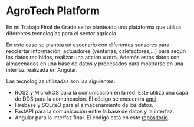 # AgroTech Platform

En mi Trabajo Final de Grado se ha planteado una plataforma que utiliza diferentes tecnologías
para el sector agrícola.

En este caso se plantea un escenario con diferentes sensores para recolertar información, actuadores (ventanas, calefactores,...)
para según los datos recibidos, realizar una accion u otra. Además estos datos son almacenados en una base de datos y procesados para
mostrarse en una interfaz realizada en Angular.

Las tecnologías utilizadas son las siguientes:
- ROS2 y MicroROS para la comunicación en la red. Este utiliza una capa de DDS para la comuncación. El código se encuentra [aqui](https://github.com/pparrilla/ROS2_TFG).
- Firebase y SQLite3 para el almacenamiento de los datos.
- FastAPI para la comunicación entre la base de datos y la interfaz.
- Angular para la interfaz final. El código está en este [repositorio](https://github.com/pparrilla/AgriCloud-IOT-Angular).
